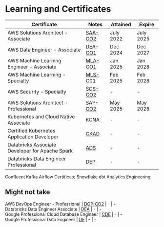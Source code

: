 # Learning and Certificates
Certificate | Notes | Attained | Expire
--- | --- | --- | ---
AWS Solutions Architect - Associate | [SAA-CO2](/AWS/SAA) | July 2022 | July 2025
AWS Data Engineer - Associate | [DEA-CO1](/AWS/DEA) | Dec 2024 | Dec 2027
AWS Machine Learning Engineer - Associate | [MLA-CO1](/AWS/MLA) | Jan 2025 | Jan 2028
AWS Machine Learning - Specialty | [MLS-C01](/AWS/MLS) | Feb 2025 | Feb 2028
AWS Security - Specialty | [SCS-CO2](/AWS/SCS) | - | -
AWS Solutions Architect - Professional | [SAP-CO2](/AWS/SAP) | May 2025 | May 2028
Kubernetes and Cloud Native Associate | [KCNA](/Kubernetes/KCNA) | - | -
Certified Kubernetes Application Developer | [CKAD](/Kubernetes/CKAD) | - | -
Databricks Associate Developer for Apache Spark | [ADS](/Databricks/ADS) | - | -
Databricks Data Engineer Professional | [DEP](/Databricks/DEP) | - | -
Confluent Kafka
Airflow Certificate
Snowflake
dbt Analytics Engineering

## Might not take
AWS DevOps Engineer - Professional | [DOP-CO2](/AWS/DOP) | - | -  
Databricks Data Engineer Associate | [DEA](/Databricks/DEA) | - | -  
Google Professional Cloud Database Engineer | [CDE](/Google/CDE) | - | -  
Google Professional Data Engineer | [DE](/Google/DE) | - | -
